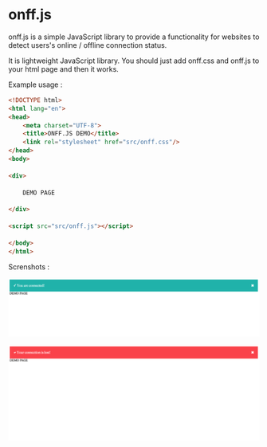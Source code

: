 # onff.js

onff.js is a simple JavaScript library to provide a functionality for websites to detect users's online / offline connection status.

It is lightweight JavaScript library. You should just add onff.css and onff.js to your html page and then it works.


Example usage : 

```html
<!DOCTYPE html>
<html lang="en">
<head>
    <meta charset="UTF-8">
    <title>ONFF.JS DEMO</title>
    <link rel="stylesheet" href="src/onff.css"/>
</head>
<body>

<div>

    DEMO PAGE

</div>

<script src="src/onff.js"></script>

</body>
</html>
```

Screnshots :

![](https://github.com/alperentalaslioglu/onff.js/blob/master/online.png?raw=true)

![](https://github.com/alperentalaslioglu/onff.js/blob/master/offline.png?raw=true)




